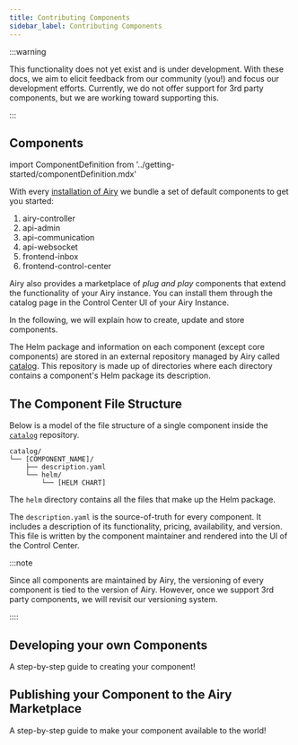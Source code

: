 ```yaml
---
title: Contributing Components
sidebar_label: Contributing Components
---
```


:::warning

This functionality does not yet exist and is under development. With these docs, we aim to elicit feedback from our community (you!) and focus our development efforts. Currently, we do not offer support for 3rd party components, but we are working toward supporting this.

:::

## Components

import ComponentDefinition from '../getting-started/componentDefinition.mdx'

<ComponentDefinition/>

With every [installation of Airy](../getting-started/installation/introduction.md) we bundle a set of default components to get you started:

1. airy-controller
2. api-admin
3. api-communication
4. api-websocket
5. frontend-inbox
6. frontend-control-center

Airy also provides a marketplace of _plug and play_ components that extend the functionality of your Airy instance. You can install them through the catalog page in the Control Center UI of your Airy Instance.

In the following, we will explain how to create, update and store components.

The Helm package and information on each component (except core components) are stored in an external repository managed by Airy called [catalog](https://github.com/airyhq/airy-/catalog). This repository is made up of directories where each directory contains a component's Helm package its description.

## The Component File Structure

Below is a model of the file structure of a single component inside the [`catalog`](https://github.com/airyhq/catalog) repository.

```
catalog/
└── [COMPONENT_NAME]/
    ├── description.yaml
    └── helm/
        └── [HELM CHART]
```

The `helm` directory contains all the files that make up the Helm package.

The `description.yaml` is the source-of-truth for every component. It includes a description of its functionality, pricing, availability, and version. This file is written by the component maintainer and rendered into the UI of the Control Center.

:::note

Since all components are maintained by Airy, the versioning of every component is tied to the version of Airy. However, once we support 3rd party components, we will revisit our versioning system.

::::

## Developing your own Components

A step-by-step guide to creating your component!

## Publishing your Component to the Airy Marketplace

A step-by-step guide to make your component available to the world!
